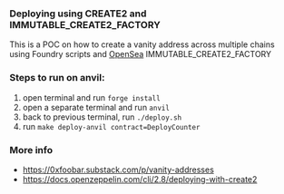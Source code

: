 ### Deploying using CREATE2 and IMMUTABLE_CREATE2_FACTORY

This is a POC on how to create a vanity address across multiple chains using Foundry scripts and [OpenSea](https://github.com/ProjectOpenSea/seaport/blob/main/docs/Deployment.md) IMMUTABLE_CREATE2_FACTORY

### Steps to run on anvil:

1. open terminal and run `forge install`
2. open a separate terminal and run `anvil`
3. back to previous terminal, run `./deploy.sh`
4. run `make deploy-anvil contract=DeployCounter`

### More info

- https://0xfoobar.substack.com/p/vanity-addresses
- https://docs.openzeppelin.com/cli/2.8/deploying-with-create2
